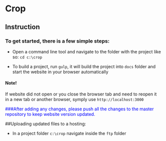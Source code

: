 # Crop

## Instruction

### To get started, there is a few simple steps:

- Open a command line tool and navigate to the folder with the project like so:
`cd c:\crop`

- To build a project, run `gulp`, it will build the project into `docs` folder and start the website in your browser automatically

#### Note!

If website did not open or you close the browser tab and need to reopen it in a new tab or another browser, symply use 
`http://localhost:3000`

<span style="color: blue;">
###After adding any changes, please push all the changes to the master repository to keep website version updated.
</span>

##Uploading updated files to a hosting:
- In a project folder `c:\crop` navigate inside the `ftp` folder